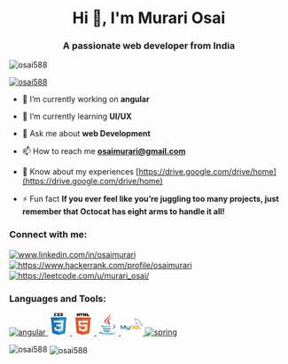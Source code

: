 <h1 align="center">Hi 👋, I'm Murari Osai</h1>
<h3 align="center">A passionate web developer from India</h3>

<p align="left"> <img src="https://komarev.com/ghpvc/?username=osai588&label=Profile%20views&color=0e75b6&style=flat" alt="osai588" /> </p>

<p align="left"> <a href="https://github.com/ryo-ma/github-profile-trophy"><img src="https://github-profile-trophy.vercel.app/?username=osai588" alt="osai588" /></a> </p>

- 🔭 I’m currently working on **angular**

- 🌱 I’m currently learning **UI/UX**

- 💬 Ask me about **web Development**

- 📫 How to reach me **osaimurari@gmail.com**

- 📄 Know about my experiences [https://drive.google.com/drive/home](https://drive.google.com/drive/home)

- ⚡ Fun fact **If you ever feel like you’re juggling too many projects, just remember that Octocat has eight arms to handle it all!**

<h3 align="left">Connect with me:</h3>
<p align="left">
<a href="https://linkedin.com/in/www.linkedin.com/in/osaimurari" target="blank"><img align="center" src="https://raw.githubusercontent.com/rahuldkjain/github-profile-readme-generator/master/src/images/icons/Social/linked-in-alt.svg" alt="www.linkedin.com/in/osaimurari" height="30" width="40" /></a>
<a href="https://www.hackerrank.com/https://www.hackerrank.com/profile/osaimurari" target="blank"><img align="center" src="https://raw.githubusercontent.com/rahuldkjain/github-profile-readme-generator/master/src/images/icons/Social/hackerrank.svg" alt="https://www.hackerrank.com/profile/osaimurari" height="30" width="40" /></a>
<a href="https://www.leetcode.com/https://leetcode.com/u/murari_osai/" target="blank"><img align="center" src="https://raw.githubusercontent.com/rahuldkjain/github-profile-readme-generator/master/src/images/icons/Social/leet-code.svg" alt="https://leetcode.com/u/murari_osai/" height="30" width="40" /></a>
</p>

<h3 align="left">Languages and Tools:</h3>
<p align="left"> <a href="https://angular.io" target="_blank" rel="noreferrer"> <img src="https://angular.io/assets/images/logos/angular/angular.svg" alt="angular" width="40" height="40"/> </a> <a href="https://www.w3schools.com/css/" target="_blank" rel="noreferrer"> <img src="https://raw.githubusercontent.com/devicons/devicon/master/icons/css3/css3-original-wordmark.svg" alt="css3" width="40" height="40"/> </a> <a href="https://www.w3.org/html/" target="_blank" rel="noreferrer"> <img src="https://raw.githubusercontent.com/devicons/devicon/master/icons/html5/html5-original-wordmark.svg" alt="html5" width="40" height="40"/> </a> <a href="https://www.java.com" target="_blank" rel="noreferrer"> <img src="https://raw.githubusercontent.com/devicons/devicon/master/icons/java/java-original.svg" alt="java" width="40" height="40"/> </a> <a href="https://www.mysql.com/" target="_blank" rel="noreferrer"> <img src="https://raw.githubusercontent.com/devicons/devicon/master/icons/mysql/mysql-original-wordmark.svg" alt="mysql" width="40" height="40"/> </a> <a href="https://spring.io/" target="_blank" rel="noreferrer"> <img src="https://www.vectorlogo.zone/logos/springio/springio-icon.svg" alt="spring" width="40" height="40"/> </a> </p>

<p><img align="left" src="https://github-readme-stats.vercel.app/api/top-langs?username=osai588&show_icons=true&locale=en&layout=compact" alt="osai588" /></p>

<p>&nbsp;<img align="center" src="https://github-readme-stats.vercel.app/api?username=osai588&show_icons=true&locale=en" alt="osai588" /></p>
